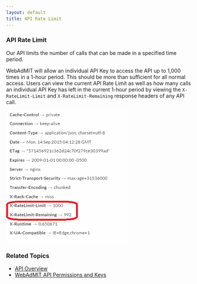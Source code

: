 ```yaml
---
layout: default
title: API Rate Limit
---
```


### API Rate Limit

Our API limits the number of calls that can be made in a specified time period.

WebAdMIT will allow an individual API Key to access the API up to 1,000 times in a 1-hour period. This should be more than sufficient for all normal access. Users can view the current API Rate Limit as well as how many calls an individual API Key has left in the current 1-hour period by viewing the `X-RateLimit-Limit` and `X-RateLimit-Remaining` response headers of any API call.

![HTTP Headers (X-RateLimit-Limit and X-RateLimit-Remaining)](img/http-header-x-ratelimit.png)

### Related Topics

* [API Overview](v1.html)
* [WebAdMIT API Permissions and Keys](webadmit_api_permissions_and_keys.html)
